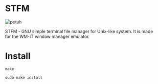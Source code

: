 # STFM

![petuh](https://github.com/user-attachments/assets/d152bd4f-d086-4383-a377-438373ddc4e5)

STFM - GNU simple terminal file manager for Unix-like system. It is made for the WM-IT window manager emulator.

# Install

`make`

`sudo make install`
